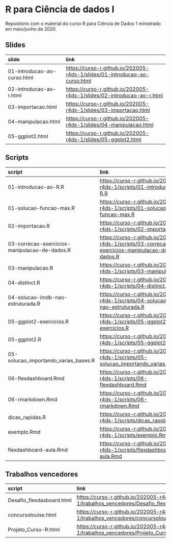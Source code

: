 
<!-- README.md is generated from README.Rmd. Please edit that file -->

# R para Ciência de dados I

Repositório com o material do curso R para Ciência de Dados 1 ministrado
em maio/junho de 2020.

## Slides

| slide                       | link                                                                         |
| :-------------------------- | :--------------------------------------------------------------------------- |
| 01-introducao-ao-curso.html | <https://curso-r.github.io/202005-r4ds-1/slides/01-introducao-ao-curso.html> |
| 02-introducao-ao-r.html     | <https://curso-r.github.io/202005-r4ds-1/slides/02-introducao-ao-r.html>     |
| 03-importacao.html          | <https://curso-r.github.io/202005-r4ds-1/slides/03-importacao.html>          |
| 04-manipulacao.html         | <https://curso-r.github.io/202005-r4ds-1/slides/04-manipulacao.html>         |
| 05-ggplot2.html             | <https://curso-r.github.io/202005-r4ds-1/slides/05-ggplot2.html>             |

## Scripts

| script                                        | link                                                                                            |
| :-------------------------------------------- | :---------------------------------------------------------------------------------------------- |
| 01-introducao-ao-R.R                          | <https://curso-r.github.io/202005-r4ds-1/scripts/01-introducao-ao-R.R>                          |
| 01-solucao-funcao-max.R                       | <https://curso-r.github.io/202005-r4ds-1/scripts/01-solucao-funcao-max.R>                       |
| 02-importacao.R                               | <https://curso-r.github.io/202005-r4ds-1/scripts/02-importacao.R>                               |
| 03-correcao-exercicios-manipulacao-de-dados.R | <https://curso-r.github.io/202005-r4ds-1/scripts/03-correcao-exercicios-manipulacao-de-dados.R> |
| 03-manipulacao.R                              | <https://curso-r.github.io/202005-r4ds-1/scripts/03-manipulacao.R>                              |
| 04-distinct.R                                 | <https://curso-r.github.io/202005-r4ds-1/scripts/04-distinct.R>                                 |
| 04-solucao-imdb-nao-estruturada.R             | <https://curso-r.github.io/202005-r4ds-1/scripts/04-solucao-imdb-nao-estruturada.R>             |
| 05-ggplot2-exercicios.R                       | <https://curso-r.github.io/202005-r4ds-1/scripts/05-ggplot2-exercicios.R>                       |
| 05-ggplot2.R                                  | <https://curso-r.github.io/202005-r4ds-1/scripts/05-ggplot2.R>                                  |
| 05-solucao\_importando\_varias\_bases.R       | <https://curso-r.github.io/202005-r4ds-1/scripts/05-solucao_importando_varias_bases.R>          |
| 06-flexdashboard.Rmd                          | <https://curso-r.github.io/202005-r4ds-1/scripts/06-flexdashboard.Rmd>                          |
| 06-rmarkdown.Rmd                              | <https://curso-r.github.io/202005-r4ds-1/scripts/06-rmarkdown.Rmd>                              |
| dicas\_rapidas.R                              | <https://curso-r.github.io/202005-r4ds-1/scripts/dicas_rapidas.R>                               |
| exemplo.Rmd                                   | <https://curso-r.github.io/202005-r4ds-1/scripts/exemplo.Rmd>                                   |
| flexdashboard-aula.Rmd                        | <https://curso-r.github.io/202005-r4ds-1/scripts/flexdashboard-aula.Rmd>                        |

## Trabalhos vencedores

| script                     | link                                                                                     |
| :------------------------- | :--------------------------------------------------------------------------------------- |
| Desafio\_flexdasboard.html | <https://curso-r.github.io/202005-r4ds-1/trabalhos_vencedores/Desafio_flexdasboard.html> |
| concursolouise.html        | <https://curso-r.github.io/202005-r4ds-1/trabalhos_vencedores/concursolouise.html>       |
| Projeto\_Curso-R.html      | <https://curso-r.github.io/202005-r4ds-1/trabalhos_vencedores/Projeto_Curso-R.html>      |
